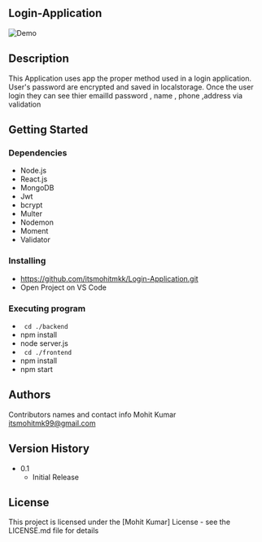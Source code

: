 ## Login-Application

![Demo](https://user-images.githubusercontent.com/74761614/154139133-590ed39b-8d37-4c2c-b1a8-93d8cfea403c.gif)

## Description

This Application uses app the proper method used in a login application. User's password are encrypted and saved in localstorage. Once the user login they can see thier emailId
password , name , phone ,address via validation

## Getting Started

### Dependencies

* Node.js
* React.js
* MongoDB
* Jwt
* bcrypt
* Multer
* Nodemon
* Moment
* Validator

### Installing

* https://github.com/itsmohitmkk/Login-Application.git
* Open Project on VS Code

### Executing program

* ``` cd ./backend```
* npm install
* node server.js
* ``` cd ./frontend```
* npm install
* npm start



## Authors

Contributors names and contact info
Mohit Kumar
itsmohitmk99@gmail.com

## Version History
* 0.1
    * Initial Release

## License

This project is licensed under the [Mohit Kumar] License - see the LICENSE.md file for details

